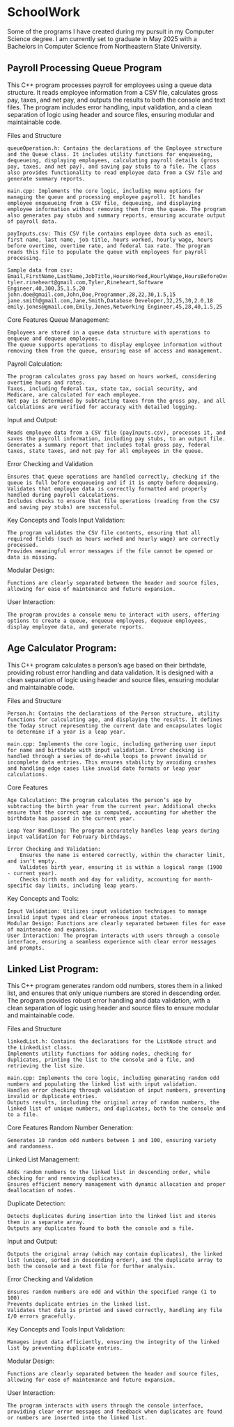 # SchoolWork
Some of the programs I have created during my pursuit in my Computer Science degree.
I am currently set to graduate in May 2025 with a Bachelors in Computer Science from Northeastern State University.

## **Payroll Processing Queue Program**

This C++ program processes payroll for employees using a queue data structure. It reads employee information from a CSV file, calculates gross pay, taxes, and net pay, and outputs the results to both the console and text files. The program includes error handling, input validation, and a clean separation of logic using header and source files, ensuring modular and maintainable code.

Files and Structure

    queueOperation.h: Contains the declarations of the Employee structure and the Queue class. It includes utility functions for enqueueing, dequeueing, displaying employees, calculating payroll details (gross pay, taxes, and net pay), and saving pay stubs to a file. The class also provides functionality to read employee data from a CSV file and generate summary reports.
    
    main.cpp: Implements the core logic, including menu options for managing the queue and processing employee payroll. It handles employee enqueueing from a CSV file, dequeuing, and displaying employee information without removing them from the queue. The program also generates pay stubs and summary reports, ensuring accurate output of payroll data.
    
    payInputs.csv: This CSV file contains employee data such as email, first name, last name, job title, hours worked, hourly wage, hours before overtime, overtime rate, and federal tax rate. The program reads this file to populate the queue with employees for payroll processing.

    Sample data from csv:
    Email,FirstName,LastName,JobTitle,HoursWorked,HourlyWage,HoursBeforeOvertime,OvertimeRate,MarginalFederalTaxRate
    tyler.rineheart@gmail.com,Tyler,Rineheart,Software Engineer,40,300,35,1.5,20
    john.doe@gmail.com,John,Doe,Programmer,28,22,30,1.5,15
    jane.smith@gmail.com,Jane,Smith,Database Developer,32,25,30,2.0,18
    emily.jones@gmail.com,Emily,Jones,Networking Engineer,45,28,40,1.5,25

Core Features
Queue Management:

    Employees are stored in a queue data structure with operations to enqueue and dequeue employees.
    The queue supports operations to display employee information without removing them from the queue, ensuring ease of access and management.

Payroll Calculation:

    The program calculates gross pay based on hours worked, considering overtime hours and rates.
    Taxes, including federal tax, state tax, social security, and Medicare, are calculated for each employee.
    Net pay is determined by subtracting taxes from the gross pay, and all calculations are verified for accuracy with detailed logging.

Input and Output:

    Reads employee data from a CSV file (payInputs.csv), processes it, and saves the payroll information, including pay stubs, to an output file.
    Generates a summary report that includes total gross pay, federal taxes, state taxes, and net pay for all employees in the queue.

Error Checking and Validation

    Ensures that queue operations are handled correctly, checking if the queue is full before enqueueing and if it is empty before dequeuing.
    Validates that employee data is correctly formatted and properly handled during payroll calculations.
    Includes checks to ensure that file operations (reading from the CSV and saving pay stubs) are successful.

Key Concepts and Tools
Input Validation:

    The program validates the CSV file contents, ensuring that all required fields (such as hours worked and hourly wage) are correctly processed.
    Provides meaningful error messages if the file cannot be opened or data is missing.

Modular Design:

    Functions are clearly separated between the header and source files, allowing for ease of maintenance and future expansion.

User Interaction:

    The program provides a console menu to interact with users, offering options to create a queue, enqueue employees, dequeue employees, display employee data, and generate reports.

## **Age Calculator Program:**

This C++ program calculates a person’s age based on their birthdate, providing robust error handling and data validation. It is designed with a clean separation of logic using header and source files, ensuring modular and maintainable code.

Files and Structure

    Person.h: Contains the declarations of the Person structure, utility functions for calculating age, and displaying the results. It defines the Today struct representing the current date and encapsulates logic to determine if a year is a leap year.

    main.cpp: Implements the core logic, including gathering user input for name and birthdate with input validation. Error checking is handled through a series of do-while loops to prevent invalid or incomplete data entries. This ensures stability by avoiding crashes and handling edge cases like invalid date formats or leap year calculations.

Core Features

    Age Calculation: The program calculates the person’s age by subtracting the birth year from the current year. Additional checks ensure that the correct age is computed, accounting for whether the birthdate has passed in the current year.

    Leap Year Handling: The program accurately handles leap years during input validation for February birthdays.

    Error Checking and Validation:
        Ensures the name is entered correctly, within the character limit, and isn't empty.
        Validates birth year, ensuring it is within a logical range (1900 - current year).
        Checks birth month and day for validity, accounting for month-specific day limits, including leap years.

Key Concepts and Tools:

    Input Validation: Utilizes input validation techniques to manage invalid input types and clear erroneous input states.
    Modular Design: Functions are clearly separated between files for ease of maintenance and expansion.
    User Interaction: The program interacts with users through a console interface, ensuring a seamless experience with clear error messages and prompts.

## **Linked List Program:** 

This C++ program generates random odd numbers, stores them in a linked list, and ensures that only unique numbers are stored in descending order. The program provides robust error handling and data validation, with a clean separation of logic using header and source files to ensure modular and maintainable code.

Files and Structure

    linkedList.h: Contains the declarations for the ListNode struct and the LinkedList class.
    Implements utility functions for adding nodes, checking for duplicates, printing the list to the console and a file, and retrieving the list size.

    main.cpp: Implements the core logic, including generating random odd numbers and populating the linked list with input validation.
    Handles error checking through validation of input numbers, preventing invalid or duplicate entries.
    Outputs results, including the original array of random numbers, the linked list of unique numbers, and duplicates, both to the console and to a file.

Core Features
Random Number Generation:

    Generates 10 random odd numbers between 1 and 100, ensuring variety and randomness.

Linked List Management:

    Adds random numbers to the linked list in descending order, while checking for and removing duplicates.
    Ensures efficient memory management with dynamic allocation and proper deallocation of nodes.

Duplicate Detection:

    Detects duplicates during insertion into the linked list and stores them in a separate array.
    Outputs any duplicates found to both the console and a file.

Input and Output:

    Outputs the original array (which may contain duplicates), the linked list (unique, sorted in descending order), and the duplicate array to both the console and a text file for further analysis.

Error Checking and Validation

    Ensures random numbers are odd and within the specified range (1 to 100).
    Prevents duplicate entries in the linked list.
    Validates that data is printed and saved correctly, handling any file I/O errors gracefully.

Key Concepts and Tools
Input Validation:

    Manages input data efficiently, ensuring the integrity of the linked list by preventing duplicate entries.

Modular Design:

    Functions are clearly separated between the header and source files, allowing for ease of maintenance and future expansion.

User Interaction:

    The program interacts with users through the console interface, providing clear error messages and feedback when duplicates are found or numbers are inserted into the linked list.

